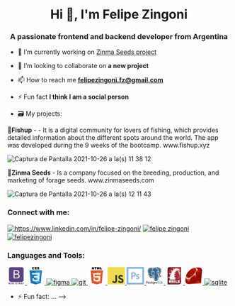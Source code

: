 
<h1 align="center">Hi 👋, I'm Felipe Zingoni</h1>
<h3 align="center">A passionate frontend and backend developer from Argentina</h3>

- 🔭 I’m currently working on [Zinma Seeds project](www.zinmaseeds.com)

- 👯 I’m looking to collaborate on **a new project**

- 📫 How to reach me **felipezingoni.fz@gmail.com**

- ⚡ Fun fact **I think I am a social person**

- 🗃 My projects:

<p><strong>🎣Fishup</strong> - - It is a digital community for lovers of fishing, which provides detailed information about the different spots around the world. The app was developed during the 9 weeks of the bootcamp.
www.fishup.xyz</p>
<img width="1440" alt="Captura de Pantalla 2021-10-26 a la(s) 11 38 12" src="https://user-images.githubusercontent.com/88393360/138904811-15b2ddaf-f316-4e99-99fb-33c49976a31a.png">



<p><strong>🌾Zinma Seeds</strong> - Is a company focused on the breeding, production, and marketing of forage
seeds.
www.zinmaseeds.com</p>
<img width="1440" alt="Captura de Pantalla 2021-10-26 a la(s) 12 11 43" src="https://user-images.githubusercontent.com/88393360/138908325-57ae5ef7-b350-4c2f-a2c6-80f3cb9d9e7e.png">


<h3 align="left">Connect with me:</h3>
<p align="left">
<a href="https://linkedin.com/in/https://www.linkedin.com/in/felipezingoni/" target="blank"><img align="center" src="https://raw.githubusercontent.com/rahuldkjain/github-profile-readme-generator/master/src/images/icons/Social/linked-in-alt.svg" alt="https://www.linkedin.com/in/felipe-zingoni/" height="30" width="40" /></a>
<a href="https://fb.com/felipe zingoni" target="blank"><img align="center" src="https://raw.githubusercontent.com/rahuldkjain/github-profile-readme-generator/master/src/images/icons/Social/facebook.svg" alt="felipe zingoni" height="30" width="40" /></a>
<a href="https://instagram.com/felipezingoni" target="blank"><img align="center" src="https://raw.githubusercontent.com/rahuldkjain/github-profile-readme-generator/master/src/images/icons/Social/instagram.svg" alt="felipezingoni" height="30" width="40" /></a>
</p>

<h3 align="left">Languages and Tools:</h3>
<p align="left"> <a href="https://getbootstrap.com" target="_blank"> <img src="https://raw.githubusercontent.com/devicons/devicon/master/icons/bootstrap/bootstrap-plain-wordmark.svg" alt="bootstrap" width="40" height="40"/> </a> <a href="https://www.w3schools.com/css/" target="_blank"> <img src="https://raw.githubusercontent.com/devicons/devicon/master/icons/css3/css3-original-wordmark.svg" alt="css3" width="40" height="40"/> </a> <a href="https://www.figma.com/" target="_blank"> <img src="https://www.vectorlogo.zone/logos/figma/figma-icon.svg" alt="figma" width="40" height="40"/> </a> <a href="https://git-scm.com/" target="_blank"> <img src="https://www.vectorlogo.zone/logos/git-scm/git-scm-icon.svg" alt="git" width="40" height="40"/> </a> <a href="https://www.w3.org/html/" target="_blank"> <img src="https://raw.githubusercontent.com/devicons/devicon/master/icons/html5/html5-original-wordmark.svg" alt="html5" width="40" height="40"/> </a> <a href="https://developer.mozilla.org/en-US/docs/Web/JavaScript" target="_blank"> <img src="https://raw.githubusercontent.com/devicons/devicon/master/icons/javascript/javascript-original.svg" alt="javascript" width="40" height="40"/> </a> <a href="https://www.photoshop.com/en" target="_blank"> <img src="https://raw.githubusercontent.com/devicons/devicon/master/icons/photoshop/photoshop-line.svg" alt="photoshop" width="40" height="40"/> </a> <a href="https://www.postgresql.org" target="_blank"> <img src="https://raw.githubusercontent.com/devicons/devicon/master/icons/postgresql/postgresql-original-wordmark.svg" alt="postgresql" width="40" height="40"/> </a> <a href="https://rubyonrails.org" target="_blank"> <img src="https://raw.githubusercontent.com/devicons/devicon/master/icons/rails/rails-original-wordmark.svg" alt="rails" width="40" height="40"/> </a> <a href="https://www.ruby-lang.org/en/" target="_blank"> <img src="https://raw.githubusercontent.com/devicons/devicon/master/icons/ruby/ruby-original.svg" alt="ruby" width="40" height="40"/> </a> <a href="https://www.sqlite.org/" target="_blank"> <img src="https://www.vectorlogo.zone/logos/sqlite/sqlite-icon.svg" alt="sqlite" width="40" height="40"/> </a> </p>


- ⚡ Fun fact: ...
-->
